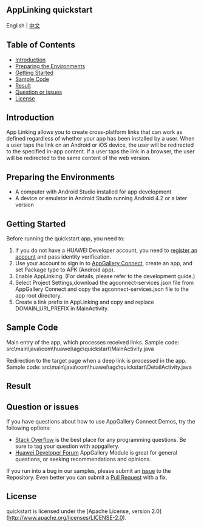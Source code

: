 ## AppLinking quickstart

English | [中文](./README_ZH.md)

## Table of Contents

 * [Introduction](#Introduction)
 * [Preparing the Environments](#preparing-the-environments)
 * [Getting Started](#getting-started)
 * [Sample Code](#sample-Code)
 * [Result](#result)
 * [Question or issues](#question-or-issues)
 * [License](#license)

## Introduction
App Linking allows you to create cross-platform links that can work as defined regardless of whether your app has been installed by a user. When a user taps the link on an Android or iOS device, the user will be redirected to the specified in-app content. If a user taps the link in a browser, the user will be redirected to the same content of the web version.

## Preparing the Environments
* A computer with Android Studio installed for app development
* A device or emulator in Android Studio running Android 4.2 or a later version 

## Getting Started

Before running the quickstart app, you need to:

1. If you do not have a HUAWEI Developer account, you need to [register an account](https://developer.huawei.com/consumer/en/doc/start/registration-and-verification-0000001053628148) and pass identity verification.
2. Use your account to sign in to [AppGallery Connect](https://developer.huawei.com/consumer/cn/doc/development/AppGallery-connect-Guides/agc-get-started), create an app, and set Package type to APK (Android app).
3. Enable AppLinking. (For details, please refer to the development guide.)
4. Select Project Settings,download the agconnect-services.json file from AppGallery Connect and copy the agconnect-services.json file to the app root directory.
5. Create a link prefix in AppLinking and copy and replace DOMAIN_URI_PREFIX in MainActivity.

## Sample Code

Main entry of the app, which processes received links.
Sample code: src\main\java\com\huawei\agc\quickstart\MainActivity.java

Redirection to the target page when a deep link is processed in the app.
Sample code: src\main\java\com\huawei\agc\quickstart\DetailActivity.java

## Result


## Question or issues
If you have questions about how to use AppGallery Connect Demos, try the following options:  
* [Stack Overflow](https://stackoverflow.com/users/14194729/appgallery-connect) is the best place for any programming questions. Be sure to tag your question with appgallery.  
* [Huawei Developer Forum](https://forums.developer.huawei.com/forumPortal/en/home?fid=0101188387844930001) AppGallery Module is great for general questions, or seeking recommendations and opinions.

If you run into a bug in our samples, please submit an [issue](https://github.com/AppGalleryConnect/agc-demos/issues) to the Repository. Even better you can submit a [Pull Request](https://github.com/AppGalleryConnect/agc-demos/pulls) with a fix.

## License
quickstart is licensed under the [Apache License, version 2.0] (http://www.apache.org/licenses/LICENSE-2.0).
